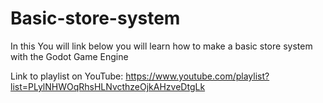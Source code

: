 # Basic-store-system

In this You will link below you will learn how to make a basic store system with the Godot Game Engine

Link to playlist on YouTube: https://www.youtube.com/playlist?list=PLylNHWOqRhsHLNvcthzeOjkAHzveDtgLk

